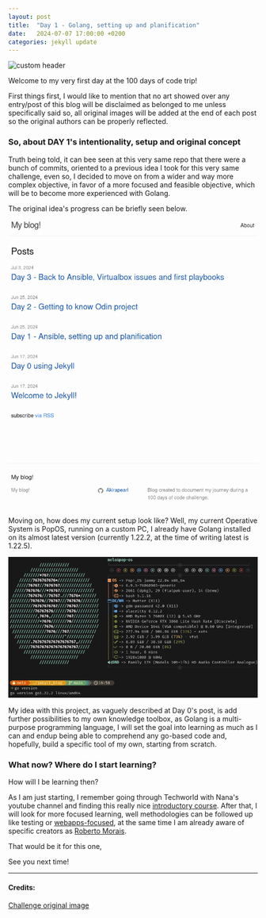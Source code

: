```yaml
---
layout: post
title:  "Day 1 - Golang, setting up and planification"
date:   2024-07-07 17:00:00 +0200
categories: jekyll update
---
```



![custom header](https://raw.githubusercontent.com/Akirapearl/jekyll_blog/main/assets/images/SrewPUfo2c0.png)


Welcome to my very first day at the 100 days of code trip!

First things first, I would like to mention that no art showed over any entry/post of this blog will be disclaimed as 
belonged to me unless specifically said so, all original images will be added at the end of each post 
so the original authors can be properly reflected.

### So, about DAY 1's intentionality, setup and original concept

Truth being told, it can bee seen at this very same repo that there were a bunch of commits, oriented to a previous idea I took 
for this very same challenge, even so, I decided to move on from a wider and way more complex objective, in favor of a more focused
and feasible objective, which will be to become more experienced with Golang.

The original idea's progress can be briefly seen below.

![original idea](https://raw.githubusercontent.com/Akirapearl/jekyll_blog/main/assets/images/previous.png)

Moving on, how does my current setup look like? Well, my current Operative System is PopOS, running on a custom PC, I already have Golang
installed on its almost latest version (currently 1.22.2, at the time of writing latest is 1.22.5).

![setup](https://raw.githubusercontent.com/Akirapearl/jekyll_blog/main/assets/images/setup.png)

My idea with this project, as vaguely described at Day 0's post, is add further possibilities to my own knowledge toolbox, as Golang
is a multi-purpose programming language, I will set the goal into learning as much as I can and endup being able to comprehend any go-based
code and, hopefully, build a specific tool of my own, starting from scratch.

### What now? Where do I start learning?

How will I be learning then? 

As I am just starting, I remember going through Techworld with Nana's youtube channel and finding this
really nice [introductory course](https://youtu.be/yyUHQIec83I?si=xrfis_DrpVzmbJYy). After that, I will look for more focused learning, 
well methodologies can be followed up like testing or [webapps-focused](https://lets-go.alexedwards.net/), at the same time I am already
aware of specific creators as [Roberto Morais](https://www.youtube.com/@FuenRob).

That would be it for this one,

See you next time!

---
#### Credits:
[Challenge original image](https://unsplash.com/photos/black-flat-screen-computer-monitor-turned-on-near-blue-and-white-sky-SrewPUfo2c0)
